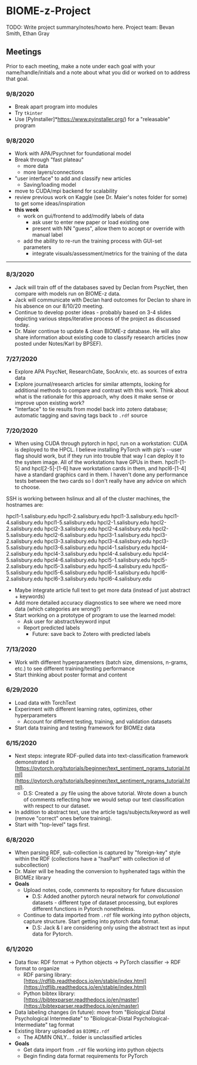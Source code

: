 # BIOME-z-Project

TODO: Write project summary/notes/howto here.
Project team: Bevan Smith, Ethan Gray 

## Meetings 

Prior to each meeting, make a note under each goal with your name/handle/initials and a note about what you did or worked on to address that goal.

### 9/8/2020
- Break apart program into modules
- Try `tkinter`
- Use [PyInstaller]*https://www.pyinstaller.org/) for a "releasable" program

### 9/8/2020
- Work with APA/Psychnet for foundational model
- Break through "fast plateau"
  - more data
  - more layers/connections
- "user interface" to add and classify new articles
  - Saving/loading model
- move to CUDA/mpi backend for scalability
- review previous work on Kaggle (see Dr. Maier's notes folder for some) to get some ideas/inspiration
- **this week**
  - work on gui/frontend to add/modify labels of data
    - ask user to enter new paper or load existing one
    - present with NN "guess", allow them to accept or override with manual label
  - add the ability to re-run the training process with GUI-set parameters
    - integrate visuals/assessment/metrics for the training of the data
  
---

### 8/3/2020
- Jack will train off of the databases saved by Declan from PsycNet, then compare with models run on BIOME-z data. 
- Jack will communicate with Declan hard outcomes for Declan to share in his absence on our 8/10/20 meeting.
- Continue to develop poster ideas - probably based on 3-4 slides depicting various steps/iterative process of the project as discussed today.
- Dr. Maier continue to update & clean BIOME-z database. He will also share information about existing code to classify research articles (now posted under Notes/Karl by BPSEF).

### 7/27/2020
- Explore APA PsycNet, ResearchGate, SocArxiv, etc. as sources of extra data
- Explore journal/research articles for similar attempts, looking for additional methods to compare and contrast with this work. Think about what is the rationale for this approach, why does it make sense or improve upon existing work?
- "Interface" to tie results from model back into zotero database; automatic tagging and saving tags back to `.rdf` source 

### 7/20/2020
- When using CUDA through pytorch in hpcl, run on a workstation:
CUDA is deployed to the HPCL. I believe installing PyTorch with pip's --user flag should work, but if they run into trouble that way I can deploy it to the system image. All of the workstations have GPUs in them. hpcl1-[1-5] and hpcl[2-5]-[1-6] have workstation cards in them, and hpcl6-[1-4] have a standard graphics card in them. I haven't done any performance tests between the two cards so I don't really have any advice on which to choose.

SSH is working between hslinux and all of the cluster machines, the hostnames are:

hpcl1-1.salisbury.edu
hpcl1-2.salisbury.edu
hpcl1-3.salisbury.edu
hpcl1-4.salisbury.edu
hpcl1-5.salisbury.edu
hpcl2-1.salisbury.edu
hpcl2-2.salisbury.edu
hpcl2-3.salisbury.edu
hpcl2-4.salisbury.edu
hpcl2-5.salisbury.edu
hpcl2-6.salisbury.edu
hpcl3-1.salisbury.edu
hpcl3-2.salisbury.edu
hpcl3-3.salisbury.edu
hpcl3-4.salisbury.edu
hpcl3-5.salisbury.edu
hpcl3-6.salisbury.edu
hpcl4-1.salisbury.edu
hpcl4-2.salisbury.edu
hpcl4-3.salisbury.edu
hpcl4-4.salisbury.edu
hpcl4-5.salisbury.edu
hpcl4-6.salisbury.edu
hpcl5-1.salisbury.edu
hpcl5-2.salisbury.edu
hpcl5-3.salisbury.edu
hpcl5-4.salisbury.edu
hpcl5-5.salisbury.edu
hpcl5-6.salisbury.edu
hpcl6-1.salisbury.edu
hpcl6-2.salisbury.edu
hpcl6-3.salisbury.edu
hpcl6-4.salisbury.edu

- Maybe integrate article full text to get more data (instead of just abstract + keywords)
- Add more detailed accuracy diagnostics to see where we need more data (which categories are wrong?)
- Start working on a prototype of program to use the learned model:
  - Ask user for abstract/keyword input
  - Report predicted labels
    - Future: save back to Zotero with predicted labels

### 7/13/2020
- Work with different hyperparameters (batch size, dimensions, n-grams, etc.) to see different training/testing performance
- Start thinking about poster format and content

### 6/29/2020
- Load data with TorchText
- Experiment with different learning rates, optimizes, other hyperparameters
  - Account for different testing, training, and validation datasets
- Start data training and testing framework for BIOMEz data

### 6/15/2020
- Next steps: integrate RDF-pulled data into text-classification framework demonstrated in [https://pytorch.org/tutorials/beginner/text_sentiment_ngrams_tutorial.html](https://pytorch.org/tutorials/beginner/text_sentiment_ngrams_tutorial.html).
  - D.S: Created a .py file using the above tutorial. Wrote down a bunch of comments reflecting how we would setup our text classification with respect to our dataset.
- In addition to abstract text, use the article tags/subjects/keyword as well (remove "correct" ones before training).
- Start with "top-level" tags first.

### 6/8/2020
- When parsing RDF, sub-collection is captured by "foreign-key" style within the RDF (collections have a "hasPart" with collection id of subcollection)
- Dr. Maier will be heading the conversion to hyphenated tags within the BIOMEz library
- **Goals**
  - Upload notes, code, comments to repository for future discussion
    - D.S: Added another pytorch neural network for *convolutional* datasets - different type of dataset processing, but explores different functions in Pytorch nonetheless.
  - Continue to data imported from `.rdf` file working into python objects, capture structure. Start getting into pytorch data format.
    - D.S: Jack & I are considering only using the abstract text as input data for Pytorch.

### 6/1/2020
- Data flow: RDF format -> Python objects -> PyTorch classifier -> RDF format to organize
  - RDF parsing library: [https://rdflib.readthedocs.io/en/stable/index.html](https://rdflib.readthedocs.io/en/stable/index.html)
  - Python bibtex library: [https://bibtexparser.readthedocs.io/en/master](https://bibtexparser.readthedocs.io/en/master)
- Data labeling changes (in future): move from "Biological Distal Psychological Intermediate" to "Biological-Distal Psychological-Intermediate" tag format
- Existing library uploaded as `BIOMEz.rdf`
  - The ADMIN ONLY... folder is unclassified articles
- **Goals**
  - Get data import from `.rdf` file working into python objects
  - Begin finding data format requirements for PyTorch
